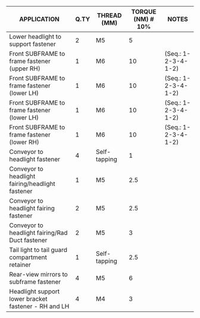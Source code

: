 |APPLICATION                                                                 |Q.TY|THREAD (MM) |TORQUE (NM) # 10%                                    |NOTES                             |
|----------------------------------------------------------------------------|----|------------|-----------------------------------------------------|----------------------------------|
|Lower headlight to support fastener                                         |2   |M5          |5                                                    |                                  |
|Front SUBFRAME to frame fastener (upper RH)                                 |1   |M6          |10                                                   |(Seq.: 1-2-3-4-1-2)               |
|Front SUBFRAME to frame fastener (lower LH)                                 |1   |M6          |10                                                   |(Seq.: 1-2-3-4-1-2)               |
|Front SUBFRAME to frame fastener (lower LH)                                 |1   |M6          |10                                                   |(Seq.: 1-2-3-4-1-2)               |
|Front SUBFRAME to frame fastener (lower RH)                                 |1   |M6          |10                                                   |(Seq.: 1-2-3-4-1-2)               |
|Conveyor to headlight fastener                                              |4   |Self-tapping|1                                                    |                                  |
|Conveyor to headlight fairing/headlight fastener                            |1   |M5          |2.5                                                  |                                  |
|Conveyor to headlight fairing fastener                                      |2   |M5          |2.5                                                  |                                  |
|Conveyor to headlight fairing/Rad Duct fastener                             |2   |M5          |3                                                    |                                  |
|Tail light to tail guard compartment retainer                               |1   |Self-tapping|2.5                                                  |                                  |
|Rear-view mirrors to subframe fastener                                      |4   |M5          |6                                                    |                                  |
|Headlight support lower bracket fastener - RH and LH                        |4   |M4          |3                                                    |                                  |
